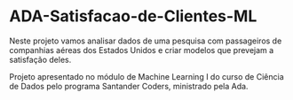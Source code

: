 # ADA-Satisfacao-de-Clientes-ML

Neste projeto vamos analisar dados de uma pesquisa com passageiros de companhias aéreas dos Estados Unidos e criar modelos que prevejam a satisfação deles.

Projeto apresentado no módulo de Machine Learning I do curso de Ciência de Dados pelo programa Santander Coders, ministrado pela Ada.


